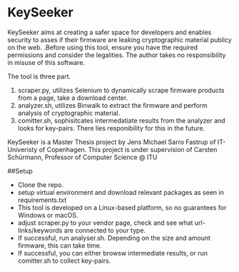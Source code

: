 # KeySeeker
KeySeeker aims at creating a safer space for developers and enables security to asses if their firmware are leaking cryptographic material publicy on the web.
.Before using this tool, ensure you have the required permissions and consider the legalities. The author takes no responsibility in misuse of this software. 

The tool is three part. 
1. scraper.py, utilizes Selenium to dynamically scrape firmware products from a page, take a download center.
2. analyzer.sh, utilizes Binwalk to extract the firmware and perform analysis of cryptographic material.
3. comitter.sh, sophisitcates intermedatiate results from the analyzer and looks for key-pairs. There lies responibility for this in the future. 

KeySeeker is a Master Thesis project by Jens Michael Sarro Fastrup of IT-Univeristy of Copenhagen. This project is under supervision of Carsten Schürmann, Professor of Computer Science @ ITU

##Setup
- Clone the repo.
- setup virtual environment and download relevant packages as seen in requirements.txt
- This tool is developed on a Linux-based platform, so no guarantees for Windows or macOS.
- adjust scraper.py to your vendor page, check and see what url-links/keywords are connected to your type.
- If successful, run analyser.sh. Depending on the size and amount firmware, this can take time.
- If successful, you can either browsw intermediate results, or run comitter.sh to collect key-pairs.

  
